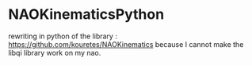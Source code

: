 # NAOKinematicsPython

rewriting in python of the library : https://github.com/kouretes/NAOKinematics because I cannot make the libqi library work on my nao.
